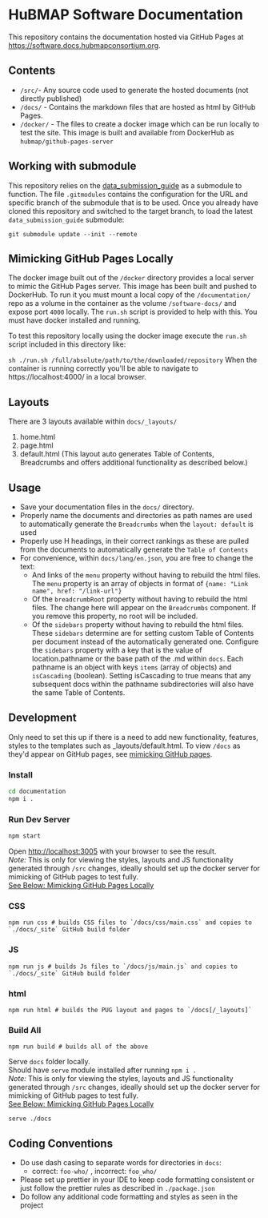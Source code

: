 # HuBMAP Software Documentation
This repository contains the documentation hosted via GitHub Pages at https://software.docs.hubmapconsortium.org.

## Contents
- `/src/`- Any source code used to generate the hosted documents (not directly published)
- `/docs/` - Contains the markdown files that are hosted as html by GitHub Pages.
- `/docker/` - The files to create a docker image which can be run locally to test the site. This image is built and available from DockerHub as `hubmap/github-pages-server`

## Working with submodule

This repository relies on the [data_submission_guide](https://github.com/x-atlas-consortia/data_submission_guide) as a submodule to function. The
file `.gitmodules` contains the configuration for the URL and specific branch of the submodule that is to be used. Once
you already have cloned this repository and switched to the target branch, to load the latest `data_submission_guide` submodule:

```
git submodule update --init --remote
```

## Mimicking GitHub Pages Locally
The docker image built out of the `/docker` directory provides a local server to mimic the GitHub Pages server. This image has been built and pushed to DockerHub.
To run it you must mount a local copy of the `/documentation/` repo as a volume in the container as the volume `/software-docs/` and expose port `4000` locally.
The `run.sh` script is provided to help with this. You must have docker installed and running.

To test this repository locally using the docker image execute the `run.sh` script included in this directory like:

`sh ./run.sh /full/absolute/path/to/the/downloaded/repository`
When the container is running correctly you'll be able to navigate to https://localhost:4000/ in a local browser.

## Layouts
There are 3 layouts available within `docs/_layouts/`
1. home.html
2. page.html
3. default.html (This layout auto generates Table of Contents, Breadcrumbs and offers additional functionality as described below.)

## Usage
- Save your documentation files in the `docs/` directory.
- Properly name the documents and directories as path names are used to automatically generate the `Breadcrumbs` when the `layout: default` is used
- Properly use H headings, in their correct rankings as these are pulled from the documents to automatically generate the `Table of Contents`
- For convenience, within `docs/lang/en.json`, you are free to change the text:
  - And links of the `menu` property without having to rebuild the html files. The `menu` property is an array of objects in format of `{name: "Link name", href: "/link-url"}`
  - Of the `breadcrumbRoot` property without having to rebuild the html files. The change here will appear on the `Breadcrumbs` component. If you remove this property, no root will be included.
  - Of the `sidebars` property without having to rebuild the html files. These `sidebars` determine are for setting custom Table of Contents per document instead of the automatically generated one. Configure the `sidebars` property with a key that is the value of location.pathname or the base path of the .md within `docs`. Each pathname is an object with keys `items` (array of objects) and `isCascading` (boolean). Setting isCascading to true means that any subsequent docs within the pathname subdirectories will also have the same Table of Contents.

## Development
Only need to set this up if there is a need to add new functionality, features, styles to the templates such as _layouts/default.html. 
To view `/docs` as they'd appear on GitHub pages, see [mimicking GitHub pages](#mimicking-github-pages-locally).
### Install
```bash
cd documentation
npm i .
```

### Run Dev Server
```bash
npm start
```
Open [http://localhost:3005](http://localhost:3005) with your browser to see the result.   
*Note:* This is only for viewing the styles, layouts and JS functionality generated through `/src` changes, ideally should set up the docker server for mimicking of GitHub pages to test fully.  
[See Below: Mimicking GitHub Pages Locally](#mimicking-github-pages-locally)
### CSS
```
npm run css # builds CSS files to `/docs/css/main.css` and copies to `./docs/_site` GitHub build folder
```

### JS
```
npm run js # builds Js files to `/docs/js/main.js` and copies to `./docs/_site` GitHub build folder
```

### html
```
npm run html # builds the PUG layout and pages to `/docs[/_layouts]`
```

### Build All
```
npm run build # builds all of the above
```
Serve `docs` folder locally.   
Should have `serve` module installed after running `npm i .`  
*Note:* This is only for viewing the styles, layouts and JS functionality generated through `/src` changes, ideally should set up the docker server for mimicking of GitHub pages to test fully.  
[See Below: Mimicking GitHub Pages Locally](#mimicking-github-pages-locally)
```
serve ./docs 
```
## Coding Conventions
- Do use dash casing to separate words for directories in `docs`:
    - correct: `foo-who/` , incorrect: `foo_who/`
- Please set up prettier in your IDE to keep code formatting consistent or just follow the prettier rules as described in `./package.json`
- Do follow any additional code formatting and styles as seen in the project